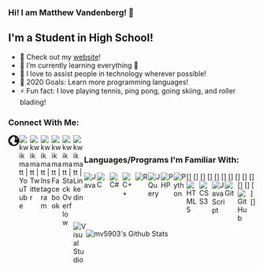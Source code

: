 ### Hi! I am Matthew Vandenberg! 👋

## I'm a Student in High School!
- 🔭 Check out my [website]!
- 🌱 I’m currently learning everything 🤣
- 👯 I love to assist people in technology wherever possible!
- 🥅 2020 Goals: Learn more programming languages!
- ⚡ Fun fact: I love playing tennis, ping pong, going skiing, and roller blading!

### Connect With Me:

[<img align="left" alt="kwikmatt.ddns.net" width="22px" src="https://raw.githubusercontent.com/iconic/open-iconic/master/svg/globe.svg" />][website]
[<img align="left" alt="kwikmatt | YouTube" width="22px" src="https://cdn.jsdelivr.net/npm/simple-icons@v3/icons/youtube.svg" />][youtube]
[<img align="left" alt="kwikmatt | Twitter" width="22px" src="https://cdn.jsdelivr.net/npm/simple-icons@v3/icons/twitter.svg" />][twitter]
[<img align="left" alt="kwikmatt | Instagram" width="22px" src="https://cdn.jsdelivr.net/npm/simple-icons@v3/icons/instagram.svg" />][instagram]
[<img align="left" alt="kwikmatt | Facebook" width="22px" src="https://cdn.jsdelivr.net/npm/simple-icons@v3/icons/facebook.svg" />][facebook]
[<img align="left" alt="kwikmatt | Stack Overflow" width="22px" src="https://cdn.jsdelivr.net/npm/simple-icons@v3/icons/stackoverflow.svg" />][stack]
[<img align="left" alt="kwikmatt | Linkedin" width="22px" src="https://cdn.jsdelivr.net/npm/simple-icons@v3/icons/linkedin.svg" />][linkedin]

<br />

### Languages/Programs I'm Familiar With:

[<img align="left" alt="Java" width="26px" src="https://cdn.jsdelivr.net/npm/simple-icons@v3/icons/java.svg" />]
[<img align="left" alt="C" width="26px" src="https://cdn.jsdelivr.net/npm/simple-icons@v3/icons/c.svg" />]
[<img align="left" alt="C#" width="26px" src="https://cdn.jsdelivr.net/npm/simple-icons@v3/icons/csharp.svg" />]
[<img align="left" alt="C++" width="26px" src="https://cdn.jsdelivr.net/npm/simple-icons@v3/icons/cplusplus.svg" />]
[<img align="left" alt="R" width="26px" src="https://cdn.jsdelivr.net/npm/simple-icons@v3/icons/r.svg" />]
[<img align="left" alt="JQuery" width="26px" src="https://cdn.jsdelivr.net/npm/simple-icons@v3/icons/jquery.svg" />]
[<img align="left" alt="PHP" width="26px" src="https://cdn.jsdelivr.net/npm/simple-icons@v3/icons/php.svg" />]
[<img align="left" alt="Python" width="26px" src="https://cdn.jsdelivr.net/npm/simple-icons@v3/icons/python.svg" />]
[<img align="left" alt="HTML5" width="26px" src="https://cdn.jsdelivr.net/npm/simple-icons@v3/icons/html5.svg" />]
[<img align="left" alt="CSS3" width="26px" src="https://cdn.jsdelivr.net/npm/simple-icons@v3/icons/css3.svg" />]
[<img align="left" alt="JavaScript" width="26px" src="https://cdn.jsdelivr.net/npm/simple-icons@v3/icons/javascript.svg" />]
[<img align="left" alt="Git" width="26px" src="https://cdn.jsdelivr.net/npm/simple-icons@v3/icons/git.svg" />]
[<img align="left" alt="GitHub" width="26px" src="https://cdn.jsdelivr.net/npm/simple-icons@v3/icons/github.svg" />]
[<img align="left" alt="Visual Studio" width="26px" src="https://cdn.jsdelivr.net/npm/simple-icons@v3/icons/visualstudio.svg" />]



<br />
<br />


<img align="left" alt="mv5903's Github Stats" src="https://github-readme-stats.codestackr.vercel.app/api?username=mv5903&show_icons=true&hide_border=true" />

[website]: http://mattvandenberg.com
[twitter]: https://twitter.com/kwikmatt
[youtube]: https://www.youtube.com/channel/UCpxpQXZCLXvVk5N9bZIvhBw?view_as=subscriber
[instagram]: https://instagram.com/kwikmatt
[facebook]: https://www.facebook.com/mv5903
[stack]: https://stackoverflow.com/users/11936557/matthew-vandenberg
[linkedin]: https://linkedin.com/in/matthew-vandenberg-2a9022172